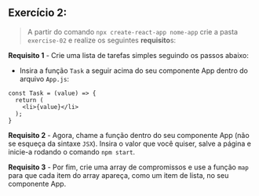 ##  Exercício 2:
> A partir do comando `npx create-react-app nome-app` crie a pasta `exercise-02` e realize os seguintes **requisito**s:

**Requisito 1** - Crie uma lista de tarefas simples seguindo os passos abaixo:

* Insira a função `Task` a seguir acima do seu componente App dentro do arquivo `App.js`:

```
const Task = (value) => {
  return (
    <li>{value}</li>
  );
}
```

**Requisito 2** - Agora, chame a função dentro do seu componente App (não se esqueça da sintaxe `JSX`). Insira o valor que você quiser, salve a página e inicie-a rodando o comando `npm start`.

**Requisito 3** - Por fim, crie uma array de compromissos e use a função `map` para que cada item do array apareça, como um item de lista, no seu componente App.
